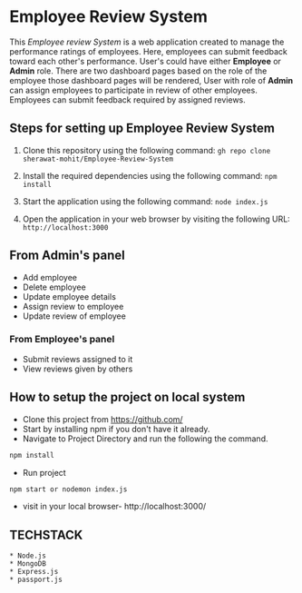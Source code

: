 # Employee Review System
This *Employee review System* is a web application created to manage the performance ratings of employees. Here, employees can submit feedback toward each other's performance. User's could have either **Employee** or **Admin** role. There are two dashboard pages based on the role of the employee those dashboard pages will be rendered, User with role of **Admin** can assign employees to participate in review of other employees. Employees can submit feedback required by assigned reviews.

## Steps for setting up Employee Review System
1. Clone this repository using the following command:
`gh repo clone sherawat-mohit/Employee-Review-System`

2. Install the required dependencies using the following command:
`npm install` 

3. Start the application using the following command:
`node index.js` 

4. Open the application in your web browser by visiting the following URL:
`http://localhost:3000` 

## From Admin's panel
- Add employee
- Delete employee
- Update employee details
- Assign review to employee
- Update review of employee

### From Employee's panel
- Submit reviews assigned to it
- View reviews given by others

## How to setup the project on local system
- Clone this project from https://github.com/
- Start by installing npm if you don't have it already.
- Navigate to Project Directory and run the following the command.
```bash
npm install
```
- Run project
```bash
npm start or nodemon index.js
```
- visit in your local browser- http://localhost:3000/
 
## TECHSTACK
    * Node.js
    * MongoDB
    * Express.js
    * passport.js
